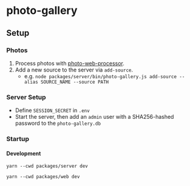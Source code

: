 # photo-gallery

## Setup

### Photos
1. Process photos with [photo-web-processor](https://github.com/Holayn/photo-web-processor).
2. Add a new source to the server via `add-source`.
    - e.g. `node packages/server/bin/photo-gallery.js add-source --alias SOURCE_NAME --source PATH`

### Server Setup
- Define `SESSION_SECRET` in `.env`
- Start the server, then add an `admin` user with a SHA256-hashed password to the `photo-gallery.db`

### Startup

#### Development

`yarn --cwd packages/server dev`

`yarn --cwd packages/web dev`